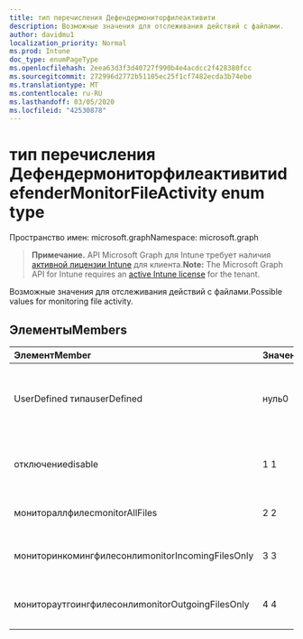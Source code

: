 ```yaml
---
title: тип перечисления Дефендермониторфилеактивити
description: Возможные значения для отслеживания действий с файлами.
author: davidmu1
localization_priority: Normal
ms.prod: Intune
doc_type: enumPageType
ms.openlocfilehash: 2eea63d3f3d40727f990b4e4acdcc2f428380fcc
ms.sourcegitcommit: 272996d2772b51105ec25f1cf7482ecda3b74ebe
ms.translationtype: MT
ms.contentlocale: ru-RU
ms.lasthandoff: 03/05/2020
ms.locfileid: "42530878"
---
```

# <a name="defendermonitorfileactivity-enum-type"></a><span data-ttu-id="7683b-103">тип перечисления Дефендермониторфилеактивити</span><span class="sxs-lookup"><span data-stu-id="7683b-103">defenderMonitorFileActivity enum type</span></span>

<span data-ttu-id="7683b-104">Пространство имен: microsoft.graph</span><span class="sxs-lookup"><span data-stu-id="7683b-104">Namespace: microsoft.graph</span></span>

> <span data-ttu-id="7683b-105">**Примечание.** API Microsoft Graph для Intune требует наличия [активной лицензии Intune](https://go.microsoft.com/fwlink/?linkid=839381) для клиента.</span><span class="sxs-lookup"><span data-stu-id="7683b-105">**Note:** The Microsoft Graph API for Intune requires an [active Intune license](https://go.microsoft.com/fwlink/?linkid=839381) for the tenant.</span></span>

<span data-ttu-id="7683b-106">Возможные значения для отслеживания действий с файлами.</span><span class="sxs-lookup"><span data-stu-id="7683b-106">Possible values for monitoring file activity.</span></span>

## <a name="members"></a><span data-ttu-id="7683b-107">Элементы</span><span class="sxs-lookup"><span data-stu-id="7683b-107">Members</span></span>
|<span data-ttu-id="7683b-108">Элемент</span><span class="sxs-lookup"><span data-stu-id="7683b-108">Member</span></span>|<span data-ttu-id="7683b-109">Значение</span><span class="sxs-lookup"><span data-stu-id="7683b-109">Value</span></span>|<span data-ttu-id="7683b-110">Описание</span><span class="sxs-lookup"><span data-stu-id="7683b-110">Description</span></span>|
|:---|:---|:---|
|<span data-ttu-id="7683b-111">UserDefined типа</span><span class="sxs-lookup"><span data-stu-id="7683b-111">userDefined</span></span>|<span data-ttu-id="7683b-112">нуль</span><span class="sxs-lookup"><span data-stu-id="7683b-112">0</span></span>|<span data-ttu-id="7683b-113">Пользователь определен, значение по умолчанию, без намерения.</span><span class="sxs-lookup"><span data-stu-id="7683b-113">User Defined, default value, no intent.</span></span>|
|<span data-ttu-id="7683b-114">отключение</span><span class="sxs-lookup"><span data-stu-id="7683b-114">disable</span></span>|<span data-ttu-id="7683b-115">1 </span><span class="sxs-lookup"><span data-stu-id="7683b-115">1</span></span>|<span data-ttu-id="7683b-116">Отключите мониторинг действий с файлами.</span><span class="sxs-lookup"><span data-stu-id="7683b-116">Disable monitoring file activity.</span></span>|
|<span data-ttu-id="7683b-117">монитораллфилес</span><span class="sxs-lookup"><span data-stu-id="7683b-117">monitorAllFiles</span></span>|<span data-ttu-id="7683b-118">2 </span><span class="sxs-lookup"><span data-stu-id="7683b-118">2</span></span>|<span data-ttu-id="7683b-119">Отслеживайте все файлы.</span><span class="sxs-lookup"><span data-stu-id="7683b-119">Monitor all files.</span></span>|
|<span data-ttu-id="7683b-120">мониторинкомингфилесонли</span><span class="sxs-lookup"><span data-stu-id="7683b-120">monitorIncomingFilesOnly</span></span>|<span data-ttu-id="7683b-121">3 </span><span class="sxs-lookup"><span data-stu-id="7683b-121">3</span></span>| <span data-ttu-id="7683b-122">Отслеживайте только входящие файлы.</span><span class="sxs-lookup"><span data-stu-id="7683b-122">Monitor incoming files only.</span></span>|
|<span data-ttu-id="7683b-123">монитораутгоингфилесонли</span><span class="sxs-lookup"><span data-stu-id="7683b-123">monitorOutgoingFilesOnly</span></span>|<span data-ttu-id="7683b-124">4 </span><span class="sxs-lookup"><span data-stu-id="7683b-124">4</span></span>|<span data-ttu-id="7683b-125">Отслеживайте только исходящие файлы.</span><span class="sxs-lookup"><span data-stu-id="7683b-125">Monitor outgoing files only.</span></span>|




